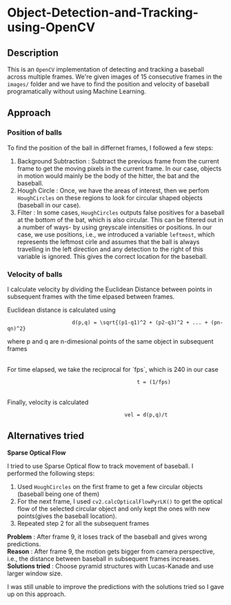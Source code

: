 # Object-Detection-and-Tracking-using-OpenCV

## Description

This is an `OpenCV` implementation of detecting and tracking a baseball across multiple frames. We're given images of 15 consecutive frames in the `images/` folder and we have to find the position and velocity of baseball programatically without using Machine Learning. 

## Approach

### Position of balls

To find the position of the ball in differnet frames, I followed a few steps:

1. Background Subtraction :  Subtract the previous frame from the current frame to get the moving pixels in the current frame. In our case, objects in motion would mainly be the body of the hitter, the bat and the baseball.
2. Hough Circle : Once, we have the areas of interest, then we perfom `HoughCircles` on these regions to look for circular shaped objects (baseball in our case).
3. Filter : In some cases, `HoughCircles` outputs false positives for a baseball at the bottom of the bat, which is also circular. This can be filtered out in a number of ways- by using greyscale intensities or positions. In our case, we use positions, i.e., we introduced a variable `leftmost`, which represents the leftmost cirle and assumes that the ball is always travelling in the left direction and any detection to the right of this variable is ignored. This gives the correct location for the baseball.

### Velocity of balls

I calculate velocity by dividing the Euclidean Distance between points in subsequent frames with the time elpased between frames.

Euclidean distance is calculated using 

                         d(p,q) = \sqrt{(p1-q1)^2 + (p2-q3)^2 + ... + (pn-qn)^2}
where p and q are n-dimesional points of the same object in subsequent frames</center>

<br>
For time elapsed, we take the reciprocal for `fps`, which is 240 in our case

                                              t = (1/fps)

<br>
Finally, velocity is calculated

                                          vel = d(p,q)/t



## Alternatives tried

**Sparse Optical Flow** 

I tried to use Sparse Optical flow to track movement of baseball. I performed the following steps:

1. Used `HoughCircles` on the first frame to get a few circular objects (baseball being one of them)
2. For the next frame, I used `cv2.calcOpticalFlowPyrLK()` to get the optical flow of the selected circular object and only kept the ones with new points(gives the baseball location).
3. Repeated step 2 for all the subsequent frames

**Problem** : After frame 9, it loses track of the baseball and gives wrong predictions. <br>
**Reason** : After frame 9, the motion gets bigger from camera perspective, i.e., the distance between baseball in subsequent frames increases.<br>
**Solutions tried** : Choose pyramid structures with Lucas-Kanade and use larger window size.<br>

I was still unable to improve the predictions with the solutions tried so I gave up on this approach.
